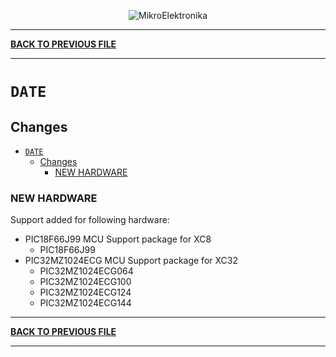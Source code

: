 <p align="center">
  <img src="http://www.mikroe.com/img/designs/beta/logo_small.png?raw=true" alt="MikroElektronika"/>
</p>

---

**[BACK TO PREVIOUS FILE](../changelog.md)**

---

# `DATE`

## Changes

- [`DATE`](#date)
  - [Changes](#changes)
    - [NEW HARDWARE](#new-hardware)

### NEW HARDWARE

Support added for following hardware:

+ PIC18F66J99 MCU Support package for XC8
  + PIC18F66J99
+ PIC32MZ1024ECG MCU Support package for XC32
  + PIC32MZ1024ECG064
  + PIC32MZ1024ECG100
  + PIC32MZ1024ECG124
  + PIC32MZ1024ECG144

---

**[BACK TO PREVIOUS FILE](../changelog.md)**

---
